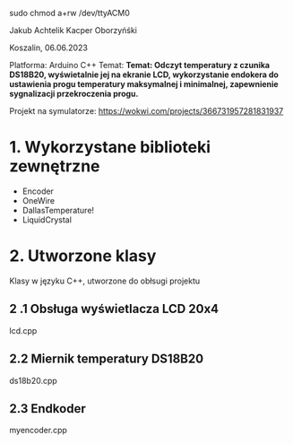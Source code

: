 

sudo chmod a+rw /dev/ttyACM0  


Jakub Achtelik
Kacper Oborzyńśki

Koszalin, 06.06.2023

Platforma: Arduino C++
Temat: **Temat: Odczyt temperatury z czunika DS18B20, wyświetalnie jej na ekranie LCD, wykorzystanie endokera do ustawienia progu temperatury maksymalnej i minimalnej, zapewnienie sygnalizacji przekroczenia progu.**


Projekt na symulatorze:
https://wokwi.com/projects/366731957281831937

# 1. Wykorzystane biblioteki zewnętrzne
- Encoder
- OneWire
- DallasTemperature!
- LiquidCrystal

# 2. Utworzone klasy

Klasy w języku C++, utworzone do obłsugi projektu

## 2 .1 Obsługa wyświetlacza LCD 20x4
lcd.cpp

## 2.2 Miernik temperatury DS18B20

ds18b20.cpp

## 2.3 Endkoder

myencoder.cpp
